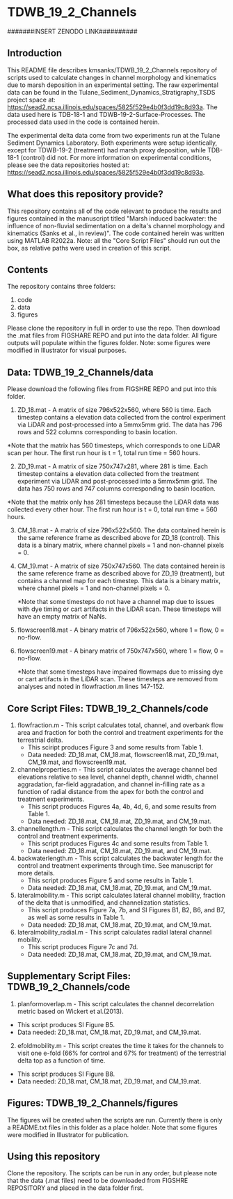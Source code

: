 # TDWB_19_2_Channels
#######INSERT ZENODO LINK##########

## Introduction
This README file describes kmsanks/TDWB_19_2_Channels repository of scripts used to calculate changes in channel morphology and kinematics due to marsh deposition in an experimental setting. The raw experimental data can be found in the Tulane_Sediment_Dynamics_Stratigraphy_TSDS project space at: https://sead2.ncsa.illinois.edu/spaces/5825f529e4b0f3dd19c8d93a. The data used here is TDB-18-1 and TDWB-19-2-Surface-Processes. The processed data used in the code is contained herein. 

The experimental delta data come from two experiments run at the Tulane Sediment Dynamics Laboratory. Both experiments were setup identically, except for TDWB-19-2 (treatment) had marsh proxy deposition, while TDB-18-1 (control) did not. 
For more information on experimental conditions, please see the data repositories hosted at: https://sead2.ncsa.illinois.edu/spaces/5825f529e4b0f3dd19c8d93a.

## What does this repository provide?
This repository contains all of the code relevant to produce the results and figures contained in the manuscript titled "Marsh induced backwater: the influence of non-fluvial sedimentation on a delta's channel morphology and kinematics (Sanks et al., in review)". The code contained herein was written using MATLAB R2022a. Note: all the "Core Script Files" should run out the box, as relative paths were used in creation of this script.

## Contents
The repository contains three folders:
 
 1. code
 2. data
 3. figures
 
Please clone the repository in full in order to use the repo. Then download the .mat files from FIGSHARE REPO and put into the data folder. All figure outputs will populate within the figures folder. Note: some figures were modified in Illustrator for visual purposes.

## Data: TDWB_19_2_Channels/data
Please download the following files from FIGSHRE REPO and put into this folder. 

1. ZD_18.mat - A matrix of size 796x522x560, where 560 is time. Each timestep contains a elevation data collected from the control experiment via LiDAR and post-processed into a 5mmx5mm grid. The data has 796 rows and 522 columns corresponding to basin location.
  
  *Note that the matrix has 560 timesteps, which corresponds to one LiDAR scan per hour. The first run hour is t = 1, total run time = 560 hours.
  
2. ZD_19.mat - A matrix of size 750x747x281, where 281 is time. Each timestep contains a elevation data collected from the treatment experiment via LiDAR and post-processed into a 5mmx5mm grid. The data has 750 rows and 747 columns corresponding to basin location. 
  
  *Note that the matrix only has 281 timesteps because the LiDAR data was collected every other hour. The first run hour is t = 0, total run time = 560 hours.
  
3. CM_18.mat - A matrix of size 796x522x560. The data contained herein is the same reference frame as described above for ZD_18 (control). This data is a binary matrix, where channel pixels = 1 and non-channel pixels = 0.
 
4. CM_19.mat - A matrix of size 750x747x560. The data contained herein is the same reference frame as described above for ZD_19 (treatment), but contains a channel map for each timestep. This data is a binary matrix, where channel pixels = 1 and non-channel pixels = 0.

   *Note that some timesteps do not have a channel map due to issues with dye timing or cart artifacts in the LiDAR scan. These timesteps will have an empty matrix of NaNs.

5. flowscreen18.mat - A binary matrix of 796x522x560, where 1 = flow, 0 = no-flow. 

6. flowscreen19.mat - A binary matrix of 750x747x560, where 1 = flow, 0 = no-flow.  

   *Note that some timesteps have impaired flowmaps due to missing dye or cart artifacts in the LiDAR scan. These timesteps are removed from analyses and noted in flowfraction.m lines 147-152.  

## Core Script Files: TDWB_19_2_Channels/code
1. flowfraction.m - This script calculates total, channel, and overbank flow area and fraction for both the control and treatment experiments for the terrestrial delta. 
   * This sciript produces Figure 3 and some results from Table 1. 
   * Data needed: ZD_18.mat, CM_18.mat, flowscreen18.mat, ZD_19.mat, CM_19.mat, and flowscreen19.mat.
2. channelproperties.m - This script calculates the average channel bed elevations relative to sea level, channel depth, channel width, channel aggradation, far-field aggradation, and channel in-filling rate as a function of radial distance from the apex for both the control and treatment experiments.
   * This script produces Figures 4a, 4b, 4d, 6, and some results from Table 1.
   * Data needed: ZD_18.mat, CM_18.mat, ZD_19.mat, and CM_19.mat.
3. channellength.m - This script calculates the channel length for both the control and treatment experiments.
   * This script produces Figures 4c and some results from Table 1.
   * Data needed: ZD_18.mat, CM_18.mat, ZD_19.mat, and CM_19.mat.
4. backwaterlength.m - This script calculates the backwater length for the control and treatment experiments through time. See manuscript for more details.
   * This script produces Figure 5 and some results in Table 1.
   * Data needed: ZD_18.mat, CM_18.mat, ZD_19.mat, and CM_19.mat.
5. lateralmobility.m - This script calculates lateral channel mobility, fraction of the delta that is unmodified, and channelization statistics. 
   * This script produces Figure 7a, 7b, and SI Figures B1, B2, B6, and B7, as well as some results in Table 1.
   * Data needed: ZD_18.mat, CM_18.mat, ZD_19.mat, and CM_19.mat.
6. lateralmobility_radial.m - This script calculates radial lateral channel mobility. 
   * This script produces Figure 7c and 7d.
   * Data needed: ZD_18.mat, CM_18.mat, ZD_19.mat, and CM_19.mat.
  
## Supplementary Script Files: TDWB_19_2_Channels/code
 1. planformoverlap.m - This script calculates the channel decorrelation metric based on Wickert et al.(2013).
   * This script produces SI Figure B5.
   * Data needed: ZD_18.mat, CM_18.mat, ZD_19.mat, and CM_19.mat.
 2. efoldmobility.m - This script creates the time it takes for the channels to visit one e-fold (66% for control and 67% for treatment) of the terrestrial delta top as a function of time.
   * This script produces SI Figure B8.
   * Data needed: ZD_18.mat, CM_18.mat, ZD_19.mat, and CM_19.mat. 

## Figures: TDWB_19_2_Channels/figures
The figures will be created when the scripts are run. Currently there is only a README.txt files in this folder as a place holder. Note that some figures were modified in Illustrator for publication.

## Using this repository
Clone the repository. The scripts can be run in any order, but please note that the data (.mat files) need to be downloaded from FIGSHRE REPOSITORY and placed in the data folder first.
